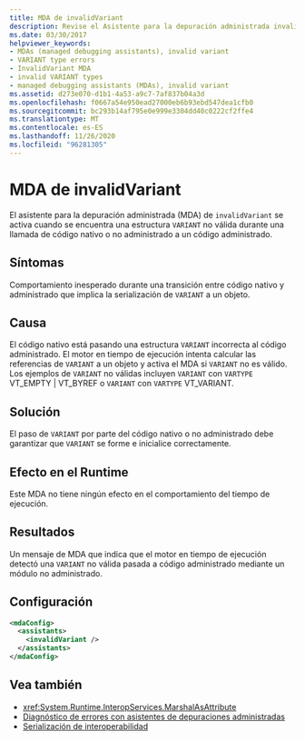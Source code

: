 ```yaml
---
title: MDA de invalidVariant
description: Revise el Asistente para la depuración administrada invalidVariant, que se invoca si se encuentra una variante no válida en una llamada desde código nativo/no administrado a código administrado.
ms.date: 03/30/2017
helpviewer_keywords:
- MDAs (managed debugging assistants), invalid variant
- VARIANT type errors
- InvalidVariant MDA
- invalid VARIANT types
- managed debugging assistants (MDAs), invalid variant
ms.assetid: d273e070-d1b1-4a53-a9c7-7af837b04a3d
ms.openlocfilehash: f0667a54e950ead27000eb6b93ebd547dea1cfb0
ms.sourcegitcommit: bc293b14af795e0e999e3304dd40c0222cf2ffe4
ms.translationtype: MT
ms.contentlocale: es-ES
ms.lasthandoff: 11/26/2020
ms.locfileid: "96281305"
---
```

# <a name="invalidvariant-mda"></a>MDA de invalidVariant

El asistente para la depuración administrada (MDA) de `invalidVariant` se activa cuando se encuentra una estructura `VARIANT` no válida durante una llamada de código nativo o no administrado a un código administrado.  
  
## <a name="symptoms"></a>Síntomas  

 Comportamiento inesperado durante una transición entre código nativo y administrado que implica la serialización de `VARIANT` a un objeto.  
  
## <a name="cause"></a>Causa  

 El código nativo está pasando una estructura `VARIANT` incorrecta al código administrado.   El motor en tiempo de ejecución intenta calcular las referencias de `VARIANT` a un objeto y activa el MDA si `VARIANT` no es válido. Los ejemplos de `VARIANT` no válidas incluyen `VARIANT` con `VARTYPE` VT_EMPTY &#124; VT_BYREF o `VARIANT` con `VARTYPE` VT_VARIANT.  
  
## <a name="resolution"></a>Solución  

 El paso de `VARIANT` por parte del código nativo o no administrado debe garantizar que `VARIANT` se forme e inicialice correctamente.  
  
## <a name="effect-on-the-runtime"></a>Efecto en el Runtime  

 Este MDA no tiene ningún efecto en el comportamiento del tiempo de ejecución.  
  
## <a name="output"></a>Resultados  

 Un mensaje de MDA que indica que el motor en tiempo de ejecución detectó una `VARIANT` no válida pasada a código administrado mediante un módulo no administrado.  
  
## <a name="configuration"></a>Configuración  
  
```xml  
<mdaConfig>  
  <assistants>  
    <invalidVariant />  
  </assistants>  
</mdaConfig>  
```  
  
## <a name="see-also"></a>Vea también

- <xref:System.Runtime.InteropServices.MarshalAsAttribute>
- [Diagnóstico de errores con asistentes de depuraciones administradas](diagnosing-errors-with-managed-debugging-assistants.md)
- [Serialización de interoperabilidad](../interop/interop-marshaling.md)
